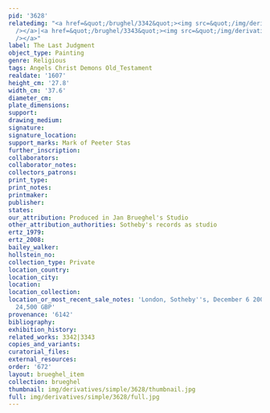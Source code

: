 ```yaml
---
pid: '3628'
relatedimg: "<a href=&quot;/brughel/3342&quot;><img src=&quot;/img/derivatives/simple/3342/thumbnail.jpg&quot;
  /></a>|<a href=&quot;/brughel/3343&quot;><img src=&quot;/img/derivatives/simple/3343/thumbnail.jpg&quot;
  /></a>"
label: The Last Judgment
object_type: Painting
genre: Religious
tags: Angels Christ Demons Old_Testament
realdate: '1607'
height_cm: '27.8'
width_cm: '37.6'
diameter_cm: 
plate_dimensions: 
support: 
drawing_medium: 
signature: 
signature_location: 
support_marks: Mark of Peeter Stas
further_inscription: 
collaborators: 
collaborator_notes: 
collectors_patrons: 
print_type: 
print_notes: 
printmaker: 
publisher: 
states: 
our_attribution: Produced in Jan Brueghel's Studio
other_attribution_authorities: Sotheby's records as studio
ertz_1979: 
ertz_2008: 
bailey_walker: 
hollstein_no: 
collection_type: Private
location_country: 
location_city: 
location: 
location_collection: 
location_or_most_recent_sale_notes: 'London, Sotheby''s, December 6 2007, #151, for
  24,500 GBP'
provenance: '6142'
bibliography: 
exhibition_history: 
related_works: 3342|3343
copies_and_variants: 
curatorial_files: 
external_resources: 
order: '672'
layout: brueghel_item
collection: brueghel
thumbnail: img/derivatives/simple/3628/thumbnail.jpg
full: img/derivatives/simple/3628/full.jpg
---
```

